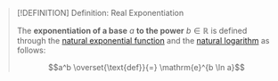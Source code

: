 >[!DEFINITION] Definition: Real Exponentiation
>
>The **exponentiation of a base** $a$ **to the power** $b \in \mathbb{R}$ is defined through the [natural exponential function](Real%20Exponential%20Function.md) and the [natural logarithm](Real%20Natural%20Logarithm.md) as follows:
>
>$$a^b \overset{\text{def}}{=} \mathrm{e}^{b \ln a}$$
>